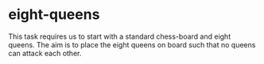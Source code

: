 # eight-queens
This task requires us to start with a standard chess-board and eight queens. The aim is to place the eight queens on board such that no queens can attack each other.
